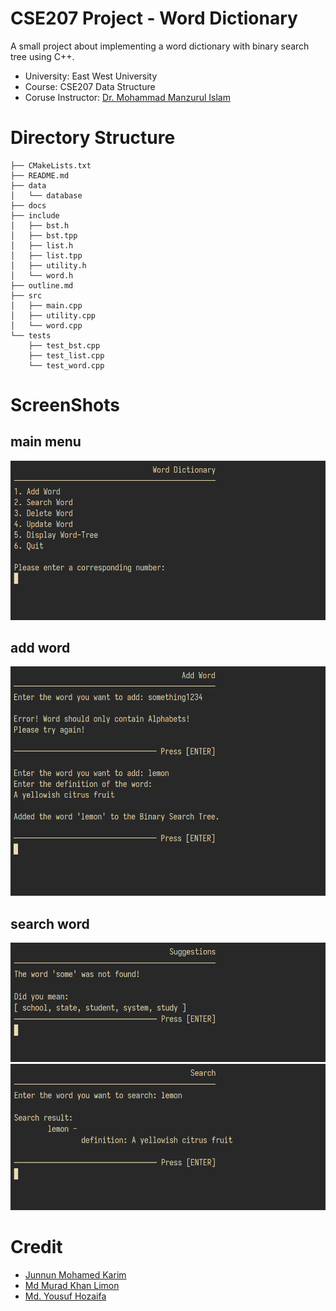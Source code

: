 # CSE207 Project - Word Dictionary
A small project about implementing a word dictionary with binary search tree using C++.

- University: East West University
- Course: CSE207 Data Structure
- Coruse Instructor: [Dr. Mohammad Manzurul Islam](https://www.linkedin.com/in/manzurul-islam-phd-0a1165b)

# Directory Structure
```
├── CMakeLists.txt
├── README.md
├── data
│   └── database
├── docs
├── include
│   ├── bst.h
│   ├── bst.tpp
│   ├── list.h
│   ├── list.tpp
│   ├── utility.h
│   └── word.h
├── outline.md
├── src
│   ├── main.cpp
│   ├── utility.cpp
│   └── word.cpp
└── tests
    ├── test_bst.cpp
    ├── test_list.cpp
    └── test_word.cpp
```

# ScreenShots
## main menu
![img](/docs/1.png)
## add word
![img](/docs/2_2.png)
## search word
![img](/docs/4_2.png)
![img](/docs/4_3.png)

# Credit
- [Junnun Mohamed Karim](https://www.github.com/junnunkarim)
- [Md Murad Khan Limon](https://www.github.com/muradkhanlimon)
- [Md. Yousuf Hozaifa](https://www.github.com/Yousuf-Hozaifa)
